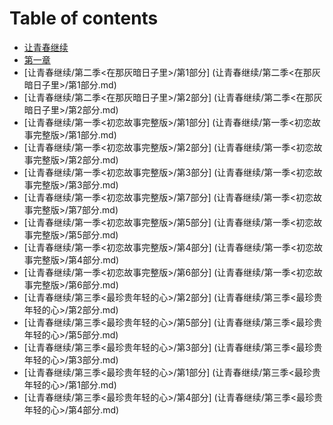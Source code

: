 # Table of contents

* [让青春继续](README.md)
* [第一章](di-yi-zhang.md)
* [让青春继续/第二季<在那灰暗日子里>/第1部分] (让青春继续/第二季<在那灰暗日子里>/第1部分.md)
* [让青春继续/第二季<在那灰暗日子里>/第2部分] (让青春继续/第二季<在那灰暗日子里>/第2部分.md)
* [让青春继续/第一季<初恋故事完整版>/第1部分] (让青春继续/第一季<初恋故事完整版>/第1部分.md)
* [让青春继续/第一季<初恋故事完整版>/第2部分] (让青春继续/第一季<初恋故事完整版>/第2部分.md)
* [让青春继续/第一季<初恋故事完整版>/第3部分] (让青春继续/第一季<初恋故事完整版>/第3部分.md)
* [让青春继续/第一季<初恋故事完整版>/第7部分] (让青春继续/第一季<初恋故事完整版>/第7部分.md)
* [让青春继续/第一季<初恋故事完整版>/第5部分] (让青春继续/第一季<初恋故事完整版>/第5部分.md)
* [让青春继续/第一季<初恋故事完整版>/第4部分] (让青春继续/第一季<初恋故事完整版>/第4部分.md)
* [让青春继续/第一季<初恋故事完整版>/第6部分] (让青春继续/第一季<初恋故事完整版>/第6部分.md)
* [让青春继续/第三季<最珍贵年轻的心>/第2部分] (让青春继续/第三季<最珍贵年轻的心>/第2部分.md)
* [让青春继续/第三季<最珍贵年轻的心>/第5部分] (让青春继续/第三季<最珍贵年轻的心>/第5部分.md)
* [让青春继续/第三季<最珍贵年轻的心>/第3部分] (让青春继续/第三季<最珍贵年轻的心>/第3部分.md)
* [让青春继续/第三季<最珍贵年轻的心>/第1部分] (让青春继续/第三季<最珍贵年轻的心>/第1部分.md)
* [让青春继续/第三季<最珍贵年轻的心>/第4部分] (让青春继续/第三季<最珍贵年轻的心>/第4部分.md)
